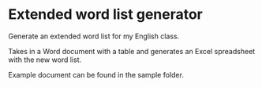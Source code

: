 # Extended word list generator

Generate an extended word list for my English class.

Takes in a Word document with a table and generates an Excel spreadsheet with the new word list.

Example document can be found in the sample folder.
